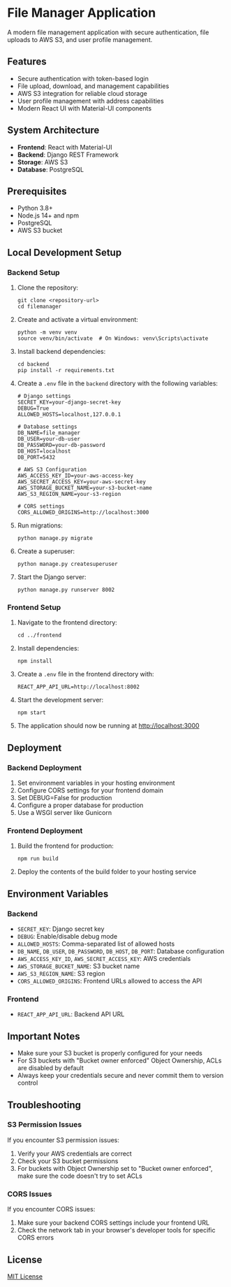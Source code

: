 # File Manager Application

A modern file management application with secure authentication, file uploads to AWS S3, and user profile management.

## Features

- Secure authentication with token-based login
- File upload, download, and management capabilities
- AWS S3 integration for reliable cloud storage
- User profile management with address capabilities
- Modern React UI with Material-UI components

## System Architecture

- **Frontend**: React with Material-UI
- **Backend**: Django REST Framework
- **Storage**: AWS S3
- **Database**: PostgreSQL

## Prerequisites

- Python 3.8+
- Node.js 14+ and npm
- PostgreSQL
- AWS S3 bucket

## Local Development Setup

### Backend Setup

1. Clone the repository:
   ```
   git clone <repository-url>
   cd filemanager
   ```

2. Create and activate a virtual environment:
   ```
   python -m venv venv
   source venv/bin/activate  # On Windows: venv\Scripts\activate
   ```

3. Install backend dependencies:
   ```
   cd backend
   pip install -r requirements.txt
   ```

4. Create a `.env` file in the `backend` directory with the following variables:
   ```
   # Django settings
   SECRET_KEY=your-django-secret-key
   DEBUG=True
   ALLOWED_HOSTS=localhost,127.0.0.1

   # Database settings
   DB_NAME=file_manager
   DB_USER=your-db-user
   DB_PASSWORD=your-db-password
   DB_HOST=localhost
   DB_PORT=5432

   # AWS S3 Configuration
   AWS_ACCESS_KEY_ID=your-aws-access-key
   AWS_SECRET_ACCESS_KEY=your-aws-secret-key
   AWS_STORAGE_BUCKET_NAME=your-s3-bucket-name
   AWS_S3_REGION_NAME=your-s3-region

   # CORS settings
   CORS_ALLOWED_ORIGINS=http://localhost:3000
   ```

5. Run migrations:
   ```
   python manage.py migrate
   ```

6. Create a superuser:
   ```
   python manage.py createsuperuser
   ```

7. Start the Django server:
   ```
   python manage.py runserver 8002
   ```

### Frontend Setup

1. Navigate to the frontend directory:
   ```
   cd ../frontend
   ```

2. Install dependencies:
   ```
   npm install
   ```

3. Create a `.env` file in the frontend directory with:
   ```
   REACT_APP_API_URL=http://localhost:8002
   ```

4. Start the development server:
   ```
   npm start
   ```

5. The application should now be running at [http://localhost:3000](http://localhost:3000)

## Deployment

### Backend Deployment

1. Set environment variables in your hosting environment
2. Configure CORS settings for your frontend domain
3. Set DEBUG=False for production
4. Configure a proper database for production
5. Use a WSGI server like Gunicorn

### Frontend Deployment

1. Build the frontend for production:
   ```
   npm run build
   ```
2. Deploy the contents of the build folder to your hosting service

## Environment Variables

### Backend

- `SECRET_KEY`: Django secret key
- `DEBUG`: Enable/disable debug mode
- `ALLOWED_HOSTS`: Comma-separated list of allowed hosts
- `DB_NAME`, `DB_USER`, `DB_PASSWORD`, `DB_HOST`, `DB_PORT`: Database configuration
- `AWS_ACCESS_KEY_ID`, `AWS_SECRET_ACCESS_KEY`: AWS credentials
- `AWS_STORAGE_BUCKET_NAME`: S3 bucket name
- `AWS_S3_REGION_NAME`: S3 region
- `CORS_ALLOWED_ORIGINS`: Frontend URLs allowed to access the API

### Frontend

- `REACT_APP_API_URL`: Backend API URL

## Important Notes

- Make sure your S3 bucket is properly configured for your needs
- For S3 buckets with "Bucket owner enforced" Object Ownership, ACLs are disabled by default
- Always keep your credentials secure and never commit them to version control

## Troubleshooting

### S3 Permission Issues

If you encounter S3 permission issues:

1. Verify your AWS credentials are correct
2. Check your S3 bucket permissions
3. For buckets with Object Ownership set to "Bucket owner enforced", make sure the code doesn't try to set ACLs

### CORS Issues

If you encounter CORS issues:

1. Make sure your backend CORS settings include your frontend URL
2. Check the network tab in your browser's developer tools for specific CORS errors

## License

[MIT License](LICENSE) 